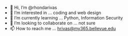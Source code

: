 - 👋 Hi, I’m @rhondarivas
- 👀 I’m interested in ... coding and web design
- 🌱 I’m currently learning ... Python, Information Security
- 💞️ I’m looking to collaborate on ... not sure
- 📫 How to reach me ... hrivas@my365.bellevue.edu

<!---
rhondarivas/rhondarivas is a ✨ special ✨ repository because its `README.md` (this file) appears on your GitHub profile.
You can click the Preview link to take a look at your changes.
--->
